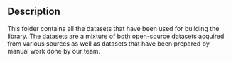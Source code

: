 ## Description
This folder contains all the datasets that have been used for building the library. The datasets are a mixture of both open-source datasets acquired from various sources as well as datasets that have been prepared by manual work done by our team.
